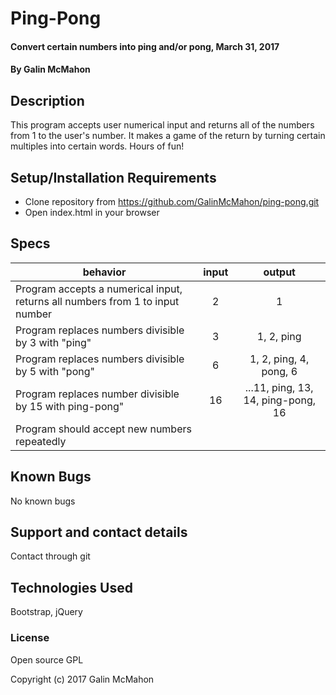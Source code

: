 
# Ping-Pong

#### Convert certain numbers into ping and/or pong, March 31, 2017

#### By Galin McMahon

## Description

This program accepts user numerical input and returns all of the numbers from 1 to the user's number.  It makes a game of the return by turning certain multiples into certain words.  Hours of fun!


## Setup/Installation Requirements

* Clone repository from https://github.com/GalinMcMahon/ping-pong.git
* Open index.html in your browser


## Specs

| behavior |  input   |  output  |
|----------|:--------:|:--------:|
| Program accepts a numerical input, returns all numbers from 1 to input number | 2 | 1 |
| Program replaces numbers divisible by 3 with "ping" | 3 | 1, 2, ping |
| Program replaces numbers divisible by 5 with "pong" | 6 | 1, 2, ping, 4, pong, 6 |
| Program replaces number divisible by 15 with ping-pong" | 16 | ...11, ping, 13, 14, ping-pong, 16 |
| Program should accept new numbers repeatedly | | |


## Known Bugs

No known bugs

## Support and contact details

Contact through git

## Technologies Used

Bootstrap, jQuery

### License

Open source GPL

Copyright (c) 2017 Galin McMahon

